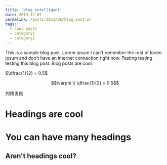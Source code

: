```yaml
---
title: 'blog intelligent'
date: 2019-12-07
permalink: /posts/2013/08/blog-post-2/
tags:
  - cool posts
  - category1
  - category2
---
```


This is a sample blog post. Lorem ipsum I can't remember the rest of lorem ipsum and don't have an internet connection right now. Testing testing testing this blog post. Blog posts are cool.

$\dfrac{1}{2} = 0.5$

$$\varphi \\ \dfrac{1}{2} = 0.5$$

刘博发疯

Headings are cool
======

You can have many headings
======

Aren't headings cool?
------
